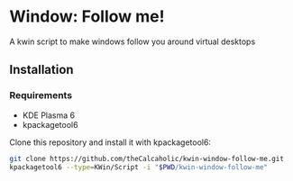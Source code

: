 # Window: Follow me!

A kwin script to make windows follow you around virtual desktops

## Installation

### Requirements

- KDE Plasma 6
- kpackagetool6

Clone this repository and install it with kpackagetool6:

```sh
git clone https://github.com/theCalcaholic/kwin-window-follow-me.git
kpackagetool6 --type=KWin/Script -i "$PWD/kwin-window-follow-me"
```
